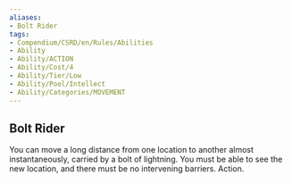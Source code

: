 ```yaml
---
aliases:
- Bolt Rider
tags:
- Compendium/CSRD/en/Rules/Abilities
- Ability
- Ability/ACTION
- Ability/Cost/4
- Ability/Tier/Low
- Ability/Pool/Intellect
- Ability/Categories/MOVEMENT
---
```


  
## Bolt Rider  
You can move a long distance from one location to another almost instantaneously, carried by a bolt of lightning. You must be able to see the new location, and there must be no intervening barriers. Action. 